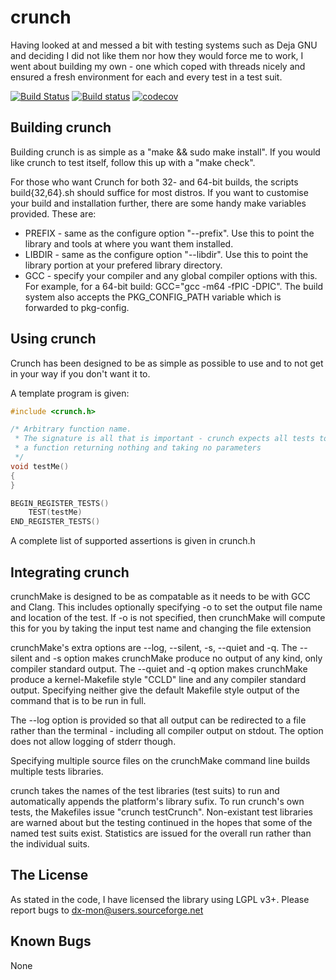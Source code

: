 # crunch

Having looked at and messed a bit with testing systems such as Deja GNU and deciding I did not like them nor how they would force me to work, I went about building my own - one which coped with threads nicely and ensured a fresh
environment for each and every test in a test suit.

[![Build Status](https://travis-ci.org/DX-MON/crunch.svg?branch=master)](https://travis-ci.org/DX-MON/crunch)
[![Build status](https://ci.appveyor.com/api/projects/status/vu950g1cljkixx7g?svg=true)](https://ci.appveyor.com/project/DX-MON/crunch)
[![codecov](https://codecov.io/gh/DX-MON/crunch/branch/master/graph/badge.svg)](https://codecov.io/gh/DX-MON/crunch)

## Building crunch

Building crunch is as simple as a "make && sudo make install".
If you would like crunch to test itself, follow this up with a "make check".

For those who want Crunch for both 32- and 64-bit builds, the scripts build{32,64}.sh should suffice for most distros.
If you want to customise your build and installation further, there are some handy make variables provided. These are:
 *	PREFIX - same as the configure option "--prefix". Use this to point the library and tools at where you want them installed.
 *	LIBDIR - same as the configure option "--libdir". Use this to point the library portion at your prefered library directory.
 *	GCC - specify your compiler and any global compiler options with this. For example, for a 64-bit build: GCC="gcc -m64 -fPIC -DPIC".
The build system also accepts the PKG_CONFIG_PATH variable which is forwarded to pkg-config.

## Using crunch

Crunch has been designed to be as simple as possible to use and to not get in your way if you don't want it to.

A template program is given:
```C
#include <crunch.h>

/* Arbitrary function name.
 * The signature is all that is important - crunch expects all tests to be
 * a function returning nothing and taking no parameters
 */
void testMe()
{
}

BEGIN_REGISTER_TESTS()
	TEST(testMe)
END_REGISTER_TESTS()
```

A complete list of supported assertions is given in crunch.h

## Integrating crunch

crunchMake is designed to be as compatable as it needs to be with GCC and Clang.
This includes optionally specifying -o to set the output file name and location of the test.
If -o is not specified, then crunchMake will compute this for you by taking the input test name and changing the file extension

crunchMake's extra options are --log, --silent, -s, --quiet and -q.
The --silent and -s option makes crunchMake produce no output of any kind, only compiler standard output.
The --quiet and -q option makes crunchMake produce a kernel-Makefile style "CCLD" line and any compiler standard output.
Specifying neither give the default Makefile style output of the command that is to be run in full.

The --log option is provided so that all output can be redirected to a file rather than the terminal - including all compiler output on stdout.
The option does not allow logging of stderr though.

Specifying multiple source files on the crunchMake command line builds multiple tests libraries.

crunch takes the names of the test libraries (test suits) to run and automatically appends the platform's library sufix.
To run crunch's own tests, the Makefiles issue "crunch testCrunch".
Non-existant test libraries are warned about but the testing continued in the hopes that some of the named test suits exist.
Statistics are issued for the overall run rather than the individual suits.

## The License

As stated in the code, I have licensed the library using LGPL v3+.
Please report bugs to dx-mon@users.sourceforge.net

## Known Bugs

None
